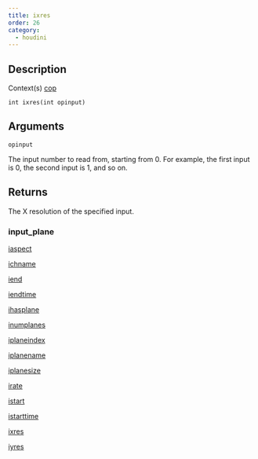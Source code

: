 ```yaml
---
title: ixres
order: 26
category:
  - houdini
---
```


## Description

Context(s) [cop](../contexts/cop.html)

`int ixres(int opinput)`

## Arguments

`opinput`

The input number to read from, starting from 0. For example, the first input
is 0, the second input is 1, and so on.

## Returns

The X resolution of the specified input.

### input_plane

[iaspect](iaspect.html)

[ichname](ichname.html)

[iend](iend.html)

[iendtime](iendtime.html)

[ihasplane](ihasplane.html)

[inumplanes](inumplanes.html)

[iplaneindex](iplaneindex.html)

[iplanename](iplanename.html)

[iplanesize](iplanesize.html)

[irate](irate.html)

[istart](istart.html)

[istarttime](istarttime.html)

[ixres](ixres.html)

[iyres](iyres.html)
